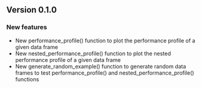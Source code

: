 ## Version 0.1.0

### New features
- New performance_profile() function to plot the performance profile of a given data frame
- New nested_performance_profile() function to plot the nested performance profile of a given data frame
- New generate_random_example() function to generate random data frames to test performance_profile() and nested_performance_profile() functions
